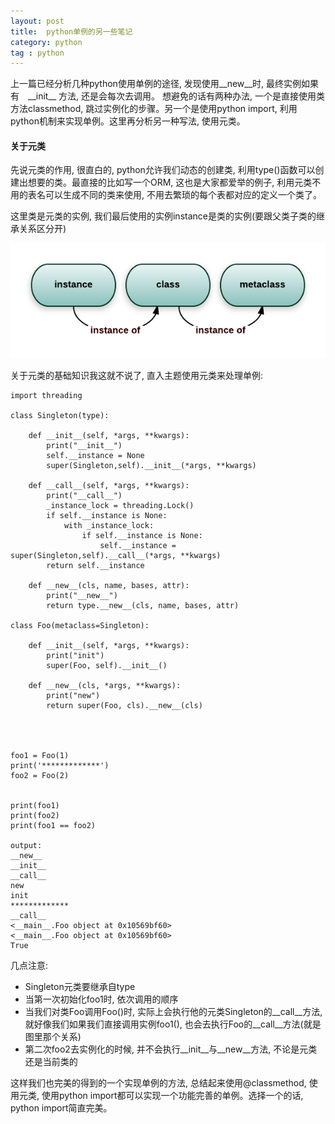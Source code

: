 ```yaml
---
layout: post
title:  python单例的另一些笔记
category: python
tag : python
--- 
```



上一篇已经分析几种python使用单例的途径, 发现使用\_\_new\_\_时, 最终实例如果有　\_\_init\_\_ 方法, 还是会每次去调用。 想避免的话有两种办法, 一个是直接使用类方法classmethod, 跳过实例化的步骤。另一个是使用python import, 利用python机制来实现单例。这里再分析另一种写法, 使用元类。

#### 关于元类  

先说元类的作用, 很直白的, python允许我们动态的创建类, 利用type()函数可以创建出想要的类。最直接的比如写一个ORM, 这也是大家都爱举的例子, 利用元类不用的表名可以生成不同的类来使用, 不用去繁琐的每个表都对应的定义一个类了。

这里类是元类的实例, 我们最后使用的实例instance是类的实例(要跟父类子类的继承关系区分开)  

<img src="/img/in-post/metaclass.png">

关于元类的基础知识我这就不说了, 直入主题使用元类来处理单例:

```
import threading

class Singleton(type):

    def __init__(self, *args, **kwargs):
        print("__init__")
        self.__instance = None
        super(Singleton,self).__init__(*args, **kwargs)

    def __call__(self, *args, **kwargs):
        print("__call__")
        _instance_lock = threading.Lock()
        if self.__instance is None:
        	with _instance_lock:
        		if self.__instance is None:
        			self.__instance = super(Singleton,self).__call__(*args, **kwargs)
        return self.__instance

    def __new__(cls, name, bases, attr):
    	print("__new__")
    	return type.__new__(cls, name, bases, attr)

class Foo(metaclass=Singleton):

	def __init__(self, *args, **kwargs):
		print("init")
		super(Foo, self).__init__()

	def __new__(cls, *args, **kwargs):
		print("new")
		return super(Foo, cls).__new__(cls)	




foo1 = Foo(1)
print('*************')
foo2 = Foo(2)


print(foo1)
print(foo2)
print(foo1 == foo2)

output:
__new__
__init__
__call__
new
init
*************
__call__
<__main__.Foo object at 0x10569bf60>
<__main__.Foo object at 0x10569bf60>
True

```
几点注意:  
* Singleton元类要继承自type  
* 当第一次初始化foo1时, 依次调用的顺序  
* 当我们对类Foo调用Foo()时, 实际上会执行他的元类Singleton的\_\_call\_\_方法, 就好像我们如果我们直接调用实例foo1(), 也会去执行Foo的\_\_call\_\_方法(就是图里那个关系)  
* 第二次foo2去实例化的时候, 并不会执行\_\_init\_\_与\_\_new\_\_方法, 不论是元类还是当前类的  

这样我们也完美的得到的一个实现单例的方法, 总结起来使用@classmethod, 使用元类, 使用python import都可以实现一个功能完善的单例。选择一个的话, python import简直完美。  


